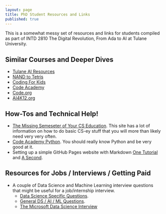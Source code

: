 ```yaml
---
layout: page
title: PhD Student Resources and Links
published: true
---
```


This is a somewhat messy set of resources and links for students compiled as part of INTD 2810 The Digital Revolution, From Ada to AI at Tulane University.

## Similar Courses and Deeper Dives
* [Tulane AI Resources](https://libguides.tulane.edu/AI)
* [NAND to Tetris](https://www.nand2tetris.org/)
* [Coding For Kids](https://codingforkids.io/en/)
* [Code Academy](https://www.codecademy.com/)
* [Code.org](https://code.org/)
* [AI4K12.org](https://ai4k12.org/code-org-ai-curricula/)




## How-Tos and Technical Help!
* [The Missing Semeseter of Your CS Education](https://missing.csail.mit.edu/). This site has a lot of information on how to do basic CS-ey stuff that you will more than likely need very very often.
* [Code Academy Python](https://www.codecademy.com/learn/learn-python-3). You should really know Python and be very good at it.
* Setting up a simple GitHub Pages website with Markdown [One Tutorial](https://nicolas-van.github.io/easy-markdown-to-github-pages/) and [A Second](https://github.com/kbroman/simple_site).

## Resources for Jobs / Interviews / Getting Paid
* A couple of Data Science and Machine Learning interview questions that might be useful for a job/internship interview.
  * [Data Science Specific Questions](https://www.springboard.com/blog/data-science-interview-questions/).
  * [General DS / AI / ML Questions](https://www.springboard.com/blog/machine-learning-interview-questions/).
  * [The Microsoft Data Science Interview](https://towardsdatascience.com/the-microsoft-data-scientist-interview-e511d6947652)
